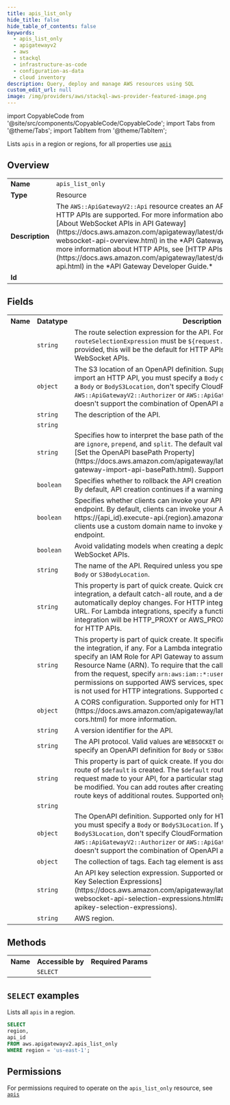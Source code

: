 ```yaml
---
title: apis_list_only
hide_title: false
hide_table_of_contents: false
keywords:
  - apis_list_only
  - apigatewayv2
  - aws
  - stackql
  - infrastructure-as-code
  - configuration-as-data
  - cloud inventory
description: Query, deploy and manage AWS resources using SQL
custom_edit_url: null
image: /img/providers/aws/stackql-aws-provider-featured-image.png
---
```


import CopyableCode from '@site/src/components/CopyableCode/CopyableCode';
import Tabs from '@theme/Tabs';
import TabItem from '@theme/TabItem';

Lists <code>apis</code> in a region or regions, for all properties use <a href="/providers/aws/serviceName/apis/"><code>apis</code></a>

## Overview
<table><tbody>
<tr><td><b>Name</b></td><td><code>apis_list_only</code></td></tr>
<tr><td><b>Type</b></td><td>Resource</td></tr>
<tr><td><b>Description</b></td><td>The <code>AWS::ApiGatewayV2::Api</code> resource creates an API. WebSocket APIs and HTTP APIs are supported. For more information about WebSocket APIs, see &#91;About WebSocket APIs in API Gateway&#93;(https://docs.aws.amazon.com/apigateway/latest/developerguide/apigateway-websocket-api-overview.html) in the *API Gateway Developer Guide*. For more information about HTTP APIs, see &#91;HTTP APIs&#93;(https://docs.aws.amazon.com/apigateway/latest/developerguide/http-api.html) in the *API Gateway Developer Guide.*</td></tr>
<tr><td><b>Id</b></td><td><CopyableCode code="aws.apigatewayv2.apis_list_only" /></td></tr>
</tbody></table>

## Fields
<table><tbody><tr><th>Name</th><th>Datatype</th><th>Description</th></tr><tr><td><CopyableCode code="route_selection_expression" /></td><td><code>string</code></td><td>The route selection expression for the API. For HTTP APIs, the <code>routeSelectionExpression</code> must be <code>$&#123;request.method&#125; $&#123;request.path&#125;</code>. If not provided, this will be the default for HTTP APIs. This property is required for WebSocket APIs.</td></tr>
<tr><td><CopyableCode code="body_s3_location" /></td><td><code>object</code></td><td>The S3 location of an OpenAPI definition. Supported only for HTTP APIs. To import an HTTP API, you must specify a <code>Body</code> or <code>BodyS3Location</code>. If you specify a <code>Body</code> or <code>BodyS3Location</code>, don't specify CloudFormation resources such as <code>AWS::ApiGatewayV2::Authorizer</code> or <code>AWS::ApiGatewayV2::Route</code>. API Gateway doesn't support the combination of OpenAPI and CloudFormation resources.</td></tr>
<tr><td><CopyableCode code="description" /></td><td><code>string</code></td><td>The description of the API.</td></tr>
<tr><td><CopyableCode code="api_endpoint" /></td><td><code>string</code></td><td></td></tr>
<tr><td><CopyableCode code="base_path" /></td><td><code>string</code></td><td>Specifies how to interpret the base path of the API during import. Valid values are <code>ignore</code>, <code>prepend</code>, and <code>split</code>. The default value is <code>ignore</code>. To learn more, see &#91;Set the OpenAPI basePath Property&#93;(https://docs.aws.amazon.com/apigateway/latest/developerguide/api-gateway-import-api-basePath.html). Supported only for HTTP APIs.</td></tr>
<tr><td><CopyableCode code="fail_on_warnings" /></td><td><code>boolean</code></td><td>Specifies whether to rollback the API creation when a warning is encountered. By default, API creation continues if a warning is encountered.</td></tr>
<tr><td><CopyableCode code="disable_execute_api_endpoint" /></td><td><code>boolean</code></td><td>Specifies whether clients can invoke your API by using the default <code>execute-api</code> endpoint. By default, clients can invoke your API with the default https://&#123;api_id&#125;.execute-api.&#123;region&#125;.amazonaws.com endpoint. To require that clients use a custom domain name to invoke your API, disable the default endpoint.</td></tr>
<tr><td><CopyableCode code="disable_schema_validation" /></td><td><code>boolean</code></td><td>Avoid validating models when creating a deployment. Supported only for WebSocket APIs.</td></tr>
<tr><td><CopyableCode code="name" /></td><td><code>string</code></td><td>The name of the API. Required unless you specify an OpenAPI definition for <code>Body</code> or <code>S3BodyLocation</code>.</td></tr>
<tr><td><CopyableCode code="target" /></td><td><code>string</code></td><td>This property is part of quick create. Quick create produces an API with an integration, a default catch-all route, and a default stage which is configured to automatically deploy changes. For HTTP integrations, specify a fully qualified URL. For Lambda integrations, specify a function ARN. The type of the integration will be HTTP_PROXY or AWS_PROXY, respectively. Supported only for HTTP APIs.</td></tr>
<tr><td><CopyableCode code="credentials_arn" /></td><td><code>string</code></td><td>This property is part of quick create. It specifies the credentials required for the integration, if any. For a Lambda integration, three options are available. To specify an IAM Role for API Gateway to assume, use the role's Amazon Resource Name (ARN). To require that the caller's identity be passed through from the request, specify <code>arn:aws:iam::*:user/*</code>. To use resource-based permissions on supported AWS services, specify <code>null</code>. Currently, this property is not used for HTTP integrations. Supported only for HTTP APIs.</td></tr>
<tr><td><CopyableCode code="cors_configuration" /></td><td><code>object</code></td><td>A CORS configuration. Supported only for HTTP APIs. See &#91;Configuring CORS&#93;(https://docs.aws.amazon.com/apigateway/latest/developerguide/http-api-cors.html) for more information.</td></tr>
<tr><td><CopyableCode code="version" /></td><td><code>string</code></td><td>A version identifier for the API.</td></tr>
<tr><td><CopyableCode code="protocol_type" /></td><td><code>string</code></td><td>The API protocol. Valid values are <code>WEBSOCKET</code> or <code>HTTP</code>. Required unless you specify an OpenAPI definition for <code>Body</code> or <code>S3BodyLocation</code>.</td></tr>
<tr><td><CopyableCode code="route_key" /></td><td><code>string</code></td><td>This property is part of quick create. If you don't specify a <code>routeKey</code>, a default route of <code>$default</code> is created. The <code>$default</code> route acts as a catch-all for any request made to your API, for a particular stage. The <code>$default</code> route key can't be modified. You can add routes after creating the API, and you can update the route keys of additional routes. Supported only for HTTP APIs.</td></tr>
<tr><td><CopyableCode code="api_id" /></td><td><code>string</code></td><td></td></tr>
<tr><td><CopyableCode code="body" /></td><td><code>object</code></td><td>The OpenAPI definition. Supported only for HTTP APIs. To import an HTTP API, you must specify a <code>Body</code> or <code>BodyS3Location</code>. If you specify a <code>Body</code> or <code>BodyS3Location</code>, don't specify CloudFormation resources such as <code>AWS::ApiGatewayV2::Authorizer</code> or <code>AWS::ApiGatewayV2::Route</code>. API Gateway doesn't support the combination of OpenAPI and CloudFormation resources.</td></tr>
<tr><td><CopyableCode code="tags" /></td><td><code>object</code></td><td>The collection of tags. Each tag element is associated with a given resource.</td></tr>
<tr><td><CopyableCode code="api_key_selection_expression" /></td><td><code>string</code></td><td>An API key selection expression. Supported only for WebSocket APIs. See &#91;API Key Selection Expressions&#93;(https://docs.aws.amazon.com/apigateway/latest/developerguide/apigateway-websocket-api-selection-expressions.html#apigateway-websocket-api-apikey-selection-expressions).</td></tr>
<tr><td><CopyableCode code="region" /></td><td><code>string</code></td><td>AWS region.</td></tr>
</tbody></table>

## Methods

<table><tbody>
  <tr>
    <th>Name</th>
    <th>Accessible by</th>
    <th>Required Params</th>
  </tr>
  <tr>
    <td><CopyableCode code="list_resources" /></td>
    <td><code>SELECT</code></td>
    <td><CopyableCode code="region" /></td>
  </tr>
</tbody></table>

## `SELECT` examples
Lists all <code>apis</code> in a region.
```sql
SELECT
region,
api_id
FROM aws.apigatewayv2.apis_list_only
WHERE region = 'us-east-1';
```


## Permissions

For permissions required to operate on the <code>apis_list_only</code> resource, see <a href="/providers/aws/apigatewayv2/apis/#permissions"><code>apis</code></a>



